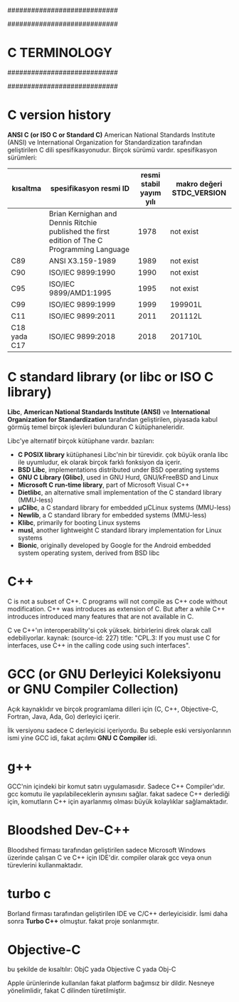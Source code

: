 ############################

############################
# C TERMINOLOGY
############################

############################

# C version history

__ANSI C (or ISO C or Standard C)__ American National Standards Institute (ANSI) ve International Organization for Standardization tarafından geliştirilen C dili spesifikasyonudur. Birçok sürümü vardır. spesifikasyon sürümleri:

| kısaltma     | spesifikasyon resmi ID                                                                       | resmi stabil yayım yılı | makro değeri __STDC_VERSION__ |
|--------------|----------------------------------------------------------------------------------------------|-------------------------|-------------------------------|
|              | Brian Kernighan and Dennis Ritchie published the first edition of The C Programming Language | 1978                    | not exist                     |
| C89          | ANSI X3.159-1989                                                                             | 1989                    | not exist                     |
| C90          | ISO/IEC 9899:1990                                                                            | 1990                    | not exist                     |
| C95          | ISO/IEC 9899/AMD1:1995                                                                       | 1995                    | not exist                     |
| C99          | ISO/IEC 9899:1999                                                                            | 1999                    | 199901L                       |
| C11          | ISO/IEC 9899:2011                                                                            | 2011                    | 201112L                       |
| C18 yada C17 | ISO/IEC 9899:2018                                                                            | 2018                    | 201710L                       |

# C standard library (or libc or ISO C library)
__Libc__, __American National Standards Institute (ANSI)__ ve __International Organization for Standardization__ tarafından geliştirilen, piyasada kabul görmüş temel birçok işlevleri bulunduran C kütüphaneleridir.

Libc'ye alternatif birçok kütüphane vardır. bazıları:

- __C POSIX library__ kütüphanesi Libc'nin bir türevidir. çok büyük oranla libc ile uyumludur, ek olarak birçok farklı fonksiyon da içerir.
- __BSD Libc__, implementations distributed under BSD operating systems
- __GNU C Library (Glibc)__, used in GNU Hurd, GNU/kFreeBSD and Linux
- __Microsoft C run-time library__, part of Microsoft Visual C++
- __Dietlibc__, an alternative small implementation of the C standard library (MMU-less)
- __μClibc__, a C standard library for embedded μCLinux systems (MMU-less)
- __Newlib__, a C standard library for embedded systems (MMU-less)
- __Klibc__, primarily for booting Linux systems
- __musl__, another lightweight C standard library implementation for Linux systems
- __Bionic__, originally developed by Google for the Android embedded system operating system, derived from BSD libc

# C++
C is not a subset of C++. C programs will not compile as C++ code without modification. C++ was introduces as extension of C. But after a while C++ introduces introduced many features that are not available in C.

C ve C++'ın interoperability'si çok yüksek. birbirlerini direk olarak call edebiliyorlar. kaynak: (source-id: 227) title: "CPL.3: If you must use C for interfaces, use C++ in the calling code using such interfaces".

# GCC (or GNU Derleyici Koleksiyonu or GNU Compiler Collection)
Açık kaynaklıdır ve birçok programlama dilleri için (C, C++, Objective-C, Fortran, Java, Ada, Go) derleyici içerir.

İlk versiyonu sadece C derleyicisi içeriyordu. Bu sebeple eski versiyonlarının ismi yine GCC idi, fakat açılımı __GNU C Compiler__ idi.

# g++
GCC'nin içindeki bir komut satırı uygulamasıdır. Sadece C++ Compiler'ıdır. gcc komutu ile yapılabileceklerin aynısını sağlar. fakat sadece C++ derlediği için, komutların C++ için ayarlanmış olması büyük kolaylıklar sağlamaktadır. 

# Bloodshed Dev-C++
Bloodshed firması tarafından geliştirilen sadece Microsoft Windows üzerinde çalışan C ve C++ için IDE'dir. compiler olarak gcc veya onun türevlerini kullanmaktadır.

# turbo c
Borland firması tarafından geliştirilen IDE ve C/C++ derleyicisidir. İsmi daha sonra __Turbo C++__ olmuştur. fakat proje sonlanmıştır. 

# Objective-C
bu şekilde de kısaltılır: ObjC yada Objective C yada Obj-C

Apple ürünlerinde kullanılan fakat platform bağımsız bir dildir. Nesneye yönelimlidir, fakat C dilinden türetilmiştir.
